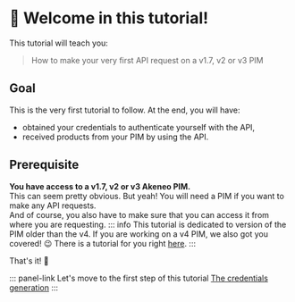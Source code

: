 # 👋 Welcome in this tutorial!

This tutorial will teach you:
> How to make your very first API request on a v1.7, v2 or v3 PIM

## Goal
This is the very first tutorial to follow. At the end, you will have:
- obtained your credentials to authenticate yourself with the API,
- received products from your PIM by using the API.

## Prerequisite

<i class="fa fa-check-square"></i> **You have access to a v1.7, v2 or v3 Akeneo PIM.**  
This can seem pretty obvious. But yeah! You will need a PIM if you want to make any API requests.  
And of course, you also have to make sure that you can access it from where you are requesting.
::: info
This tutorial is dedicated to version of the PIM older than the v4. If you are working on a v4 PIM, we also got you covered! :wink: There is a tutorial for you right [here](/getting-started/your-first-tutorial-4x/welcome.html).
::: 

That's it! :tada:

::: panel-link Let's move to the first step of this tutorial [The credentials generation](/getting-started/your-first-tutorial-old/step-1.html)
:::

